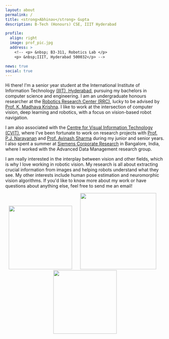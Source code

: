```yaml
---
layout: about
permalink: /
title: <strong>Abhinav</strong> Gupta
description: B-Tech (Honours) CSE, IIIT Hyderabad

profile:
  align: right
  image: prof_pic.jpg
  address: >
    <!-- <p> &nbsp; B3-311, Robotics Lab </p>
    <p> &nbsp;IIIT, Hyderabad 500032</p> -->

news: true
social: true
---
```


Hi there! I'm a senior year student at the International Institute of Information Technology [(IIIT), Hyderabad](https://www.iiit.ac.in/), pursuing my bachelors in computer science and engineering. I am an undergraduate honours researcher at the [Robotics Research Center (RRC)](https://robotics.iiit.ac.in/), lucky to be advised by [Prof. K. Madhava Krishna](https://scholar.google.com/citations?user=QDuPGHwAAAAJ&hl=en). I like to work at the intersection of computer vision, deep learning and robotics, with a focus on vision-based robot navigation. 

I am also associated with the [Centre for Visual Information Technology (CVIT)](https://cvit.iiit.ac.in/), where I've been fortunate to work on research projects with [Prof. P.J. Narayanan](https://scholar.google.com/citations?user=3HKjt_IAAAAJ&hl=en) and [Prof. Avinash Sharma](https://scholar.google.com/citations?user=4ladtC0AAAAJ&hl=en) during my junior and senior years. I also spent a summer at [Siemens Corporate Research](https://new.siemens.com/in/en.html) in Bangalore, India, where I worked with the Advanced Data Management research group.

I am really interested in the interplay between vision and other fields, which is why I love working in robotic vision. My research is all about extracting crucial information from images and helping robots understand what they see. My other interests include human pose estimation and neuromorphic vision algorithms.  If you'd like to know more about my work or have questions about anything else, feel free to send me an email!
<br>

<!-- <div class="row">
    <div class="col-sm mt-3 mt-md-0">
        <img width="100" class="img-fluid rounded z-depth-1" src="{{ '/assets/img/IIIT.png' | relative_url }}" alt="" />
    </div>
    <div class="col-sm mt-3 mt-md-0">
        <img width="100" class="img-fluid rounded z-depth-1" src="{{ '/assets/img/RRC.png' | relative_url }}" alt="" />
    </div>
    <div class="col-sm mt-3 mt-md-0">
        <img width="100" class="img-fluid rounded z-depth-1" src="{{ '/assets/img/siemens.jpeg' | relative_url }}" />
    </div>
</div> -->

<div>
	<center>
    <img width="200" src="{{ site.baseurl }}/assets/img/RRC.png"> &ensp; &ensp;
    <img width="240" src="{{ site.baseurl }}/assets/img/IIIT.png"> &nbsp; &nbsp;  
    <img width="200" src="{{ site.baseurl }}/assets/img/siemens.jpeg">
	</center>
</div>

<!-- <div>
    &ensp; &ensp; Honours (2019-2021) &nbsp; &ensp; &ensp; &ensp; &ensp;
    Bachelors (2017-2021) &ensp; &ensp; &nbsp;
    Research Intern (Summer 2020) &nbsp; 
</div> -->